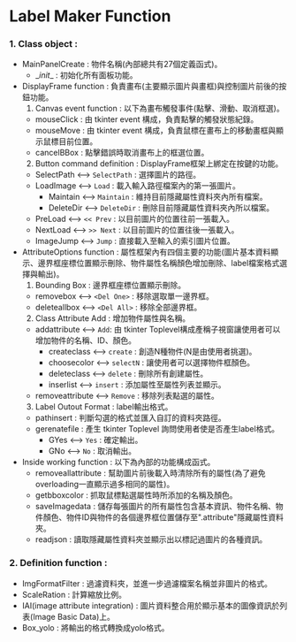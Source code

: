 # Label Maker Function
### 1. Class object :
  - MainPanelCreate : 物件名稱(內部總共有27個定義函式)。
    + \__init__ : 初始化所有面板功能。
  - DisplayFrame function : 負責畫布(主要顯示圖片與畫框)與控制圖片前後的按鈕功能。
    1. Canvas event function : 以下為畫布觸發事件(點擊、滑動、取消框選)。
      + mouseClick : 由 tkinter event 構成，負責點擊的觸發狀態紀錄。
      + mouseMove : 由 tkinter event 構成，負責鼠標在畫布上的移動畫框與顯示鼠標目前位置。
      + cancelBBox : 點擊錯誤時取消畫布上的框選位置。
    2. Button command definition : DisplayFrame框架上綁定在按鍵的功能。
      + SelectPath <--> `SelectPath` : 選擇圖片的路徑。
      + LoadImage <--> `Load` : 載入輸入路徑檔案內的第一張圖片。
        * Maintain <--> `Maintain` : 維持目前隱藏屬性資料夾內所有檔案。
        * DeleteDir <--> `DeleteDir` : 刪除目前隱藏屬性資料夾內所以檔案。
      + PreLoad <--> `<< Prev` : 以目前圖片的位置往前一張載入。
      + NextLoad <--> `>> Next` : 以目前圖片的位置往後一張載入。
      + ImageJump <-->  `Jump` : 直接載入至輸入的索引圖片位置。
  - AttributeOptions function : 屬性框架內有四個主要的功能(圖片基本資料顯示、邊界框座標位置顯示刪除、物件屬性名稱顏色增加刪除、label檔案格式選擇與輸出)。
    1. Bounding Box : 邊界框座標位置顯示刪除。
      + removebox <--> `<Del One>` : 移除選取單一邊界框。
      + deleteallbox <--> `<Del All>` : 移除全部邊界框。
    2. Class Attribute Add : 增加物件屬性與名稱。
      + addattribute <--> `Add`: 由 tkinter Toplevel構成產稱子視窗讓使用者可以增加物件的名稱、ID、顏色。
        * createclass <--> `create` : 創造N種物件(N是由使用者挑選)。
        * choosecolor <--> `selectN` : 讓使用者可以選擇物件框顏色。
        * deleteclass <--> `delete` : 刪除所有創建屬性。
        * inserlist <--> `insert` : 添加屬性至屬性列表並顯示。
      + removeattribute <--> `Remove` : 移除列表點選的屬性。
    3. Label Outout Format : label輸出格式。
      + pathinsert : 判斷勾選的格式並匯入自訂的資料夾路徑。
      + gerenatefile : 產生 tkinter Toplevel 詢問使用者使是否產生label格式。
        + GYes <--> `Yes` : 確定輸出。
        + GNo <--> `No` : 取消輸出。
  - Inside working function : 以下為內部的功能構成函式。
    + removeallattribute : 幫助圖片前後載入時清除所有的屬性(為了避免 overloading一直顯示過多相同的屬性)。
    + getbboxcolor : 抓取鼠標點選屬性時所添加的名稱及顏色。
    + saveImagedata : 儲存每張圖片的所有屬性包含基本資訊、物件名稱、物件顏色、物件ID與物件的各個邊界框位置儲存至".attribute"隱藏屬性資料夾。
    + readjson : 讀取隱藏屬性資料夾並顯示出以標記過圖片的各種資訊。

### 2. Definition function :
  - ImgFormatFilter : 過濾資料夾，並進一步過濾檔案名稱並非圖片的格式。
  - ScaleRation : 計算縮放比例。
  - IAI(image attribute integration) : 圖片資料整合用於顯示基本的圖像資訊於列表(Image Basic Data)上。
  - Box_yolo : 將輸出的格式轉換成yolo格式。
